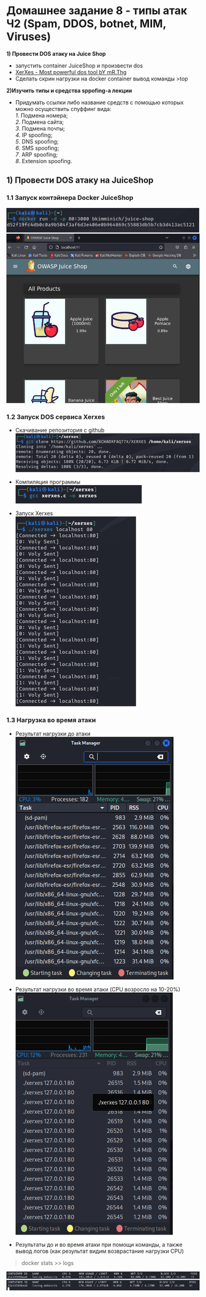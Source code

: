 # Домашнее задание 8 - типы атак Ч2 (Spam, DDOS, botnet, MIM, Viruses)

**1) Провести DOS атаку на Juice Shop**  
- запустить container JuiceShop и произвести dos
- [XerXes - Most powerful dos tool bY mR.Thg](https://github.com/XCHADXFAQ77X/XERXES)
- Сделать скрин нагрузки на docker container вывод команды  >top

**2)Изучить типы и средства sppofing-a лекции**
- Придумать ссылки либо название средств с помощью которых можно осуществить спуффинг вида:  
_1_. Подмена номера;  
_2_. Подмена сайта;  
_3_. Подмена почты;  
_4_. IP spoofing;  
_5_. DNS spoofing;  
_6_. SMS spoofing;  
_7_. ARP spoofing;  
_8_. Extension spoofing.  

## 1) Провести DOS атаку на JuiceShop  
### 1.1 Запуск контэйнера Docker JuiceShop  
![image](https://github.com/StsiapanSikorsky/Cybersecurity_TMScourse/blob/main/Task8/img/Docker_StartJuiceShop.png)  
![image](https://github.com/StsiapanSikorsky/Cybersecurity_TMScourse/blob/main/Task8/img/JuiceShop_Window.png)  

### 1.2 Запуск DOS сервиса Xerxes  
- Скачивание репозитория с github  
![image](https://github.com/StsiapanSikorsky/Cybersecurity_TMScourse/blob/main/Task8/img/Xerxes_1_coppy.png)    

- Компиляция программы  
![image](https://github.com/StsiapanSikorsky/Cybersecurity_TMScourse/blob/main/Task8/img/Xerxes_2_compil.png)   

- Запуск Xerxes  
![image](https://github.com/StsiapanSikorsky/Cybersecurity_TMScourse/blob/main/Task8/img/Xerxes_3_startAttack.png)   

### 1.3 Нагрузка во время атаки  
- Результат нагрузки до атаки  
![image](https://github.com/StsiapanSikorsky/Cybersecurity_TMScourse/blob/main/Task8/img/CPU_beforeAttack.png)    

- Результат нагрузки во время атаки (CPU возросло на 10-20%)  
![image](https://github.com/StsiapanSikorsky/Cybersecurity_TMScourse/blob/main/Task8/img/CPU_afterAttack.png)

- Результаты до и во время атаки при помощи команды, а также вывод логов (как результат видим возврастание нагрузки CPU)   
>docker stats >> logs

![image](https://github.com/StsiapanSikorsky/Cybersecurity_TMScourse/blob/main/Task8/img/Docker_stats_BeforeAttack.png)     
![image](https://github.com/StsiapanSikorsky/Cybersecurity_TMScourse/blob/main/Task8/img/Docker_stats_attack.png)    
